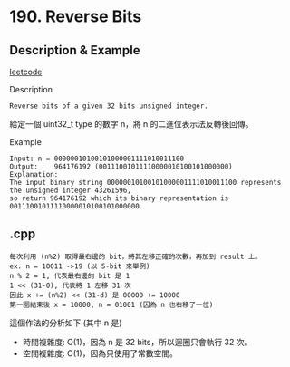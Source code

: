 # 190. Reverse Bits
## Description & Example
[leetcode](https://leetcode.com/problems/reverse-bits/)

Description
```
Reverse bits of a given 32 bits unsigned integer.
```
給定一個 uint32_t type 的數字 n，將 n 的二進位表示法反轉後回傳。

Example
```
Input: n = 00000010100101000001111010011100
Output:    964176192 (00111001011110000010100101000000)
Explanation: 
The input binary string 00000010100101000001111010011100 represents the unsigned integer 43261596,
so return 964176192 which its binary representation is 00111001011110000010100101000000.
```
## .cpp
```
每次利用 (n%2) 取得最右邊的 bit，將其左移正確的次數，再加到 result 上。
ex. n = 10011 ->19 (以 5-bit 來舉例)
n % 2 = 1, 代表最右邊的 bit 是 1
1 << (31-0), 代表將 1 左移 31 次
因此 x += (n%2) << (31-d) 是 00000 += 10000
第一圈結束後 x = 10000, n = 01001 (因為 n 也右移了一位)
```

這個作法的分析如下 (其中 n 是)
- 時間複雜度: O(1)，因為 n 是 32 bits，所以迴圈只會執行 32 次。
- 空間複雜度: O(1)，因為只使用了常數空間。
